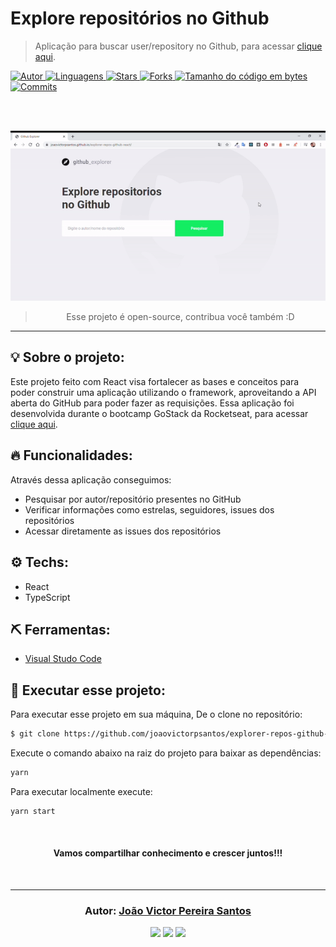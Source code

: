 # Explore repositórios no Github

> Aplicação para buscar user/repository no Github, para acessar <a href="https://joaovictorpsantos.github.io/explorer-repos-github-react/">clique aqui</a>.

<a href="https://github.com/joaovictorpsantos">
<img alt="Autor" src="https://img.shields.io/badge/autor-JoãoVictorPereiraSantos-000000?style=flat-square">
</a>

<a href="#">
<img alt="Linguagens" src="https://img.shields.io/github/languages/count/joaovictorpsantos/explorer-repos-github-react?color=000000&style=flat-square">
</a>

<a href="https://github.com/joaovictorpsantos/explorer-repos-github-react/stargazers">
<img alt="Stars" src="https://img.shields.io/github/stars/joaovictorpsantos/explorer-repos-github-react?color=000000&style=flat-square">
</a>

<a href="https://github.com/joaovictorpsantos/explorer-repos-github-react/network/members">
<img alt="Forks" src="https://img.shields.io/github/forks/joaovictorpsantos/explorer-repos-github-react?color=000000&style=flat-square">
</a>

<a href="#">
<img alt="Tamanho do código em bytes" src="https://img.shields.io/github/languages/code-size/joaovictorpsantos/explorer-repos-github-react?color=000000&style=flat-square">
</a>

<a href="https://github.com/joaovictorpsantos/explorer-repos-github-react/commits/master">
<img alt="Commits" src="https://img.shields.io/github/last-commit/joaovictorpsantos/explorer-repos-github-react?color=000000&style=flat-square">
</a>

<br/><br/>

<p align="center">
<img src="assets_readme/exemplo_uso.gif" >
</p>

<blockquote align="center">
  Esse projeto é open-source, contribua você também :D
</blockquote>

<hr/>

## 💡 Sobre o projeto:

Este projeto feito com React visa fortalecer as bases e conceitos para poder construir uma aplicação utilizando o framework, aproveitando a API aberta do GitHub para poder fazer as requisições. Essa aplicação foi desenvolvida durante o bootcamp GoStack da Rocketseat, para acessar <a href="https://joaovictorpsantos.github.io/explorer-repos-github-react/">clique aqui</a>.

## 🔥 Funcionalidades:

Através dessa aplicação conseguimos:

- Pesquisar por autor/repositório presentes no GitHub
- Verificar informações como estrelas, seguidores, issues dos repositórios
- Acessar diretamente as issues dos repositórios

## ⚙️ Techs:

- React
- TypeScript

## ⛏ Ferramentas:

- [Visual Studo Code](https://code.visualstudio.com/download)

## 🏁 Executar esse projeto:

Para executar esse projeto em sua máquina,
De o clone no repositório:

```bash
$ git clone https://github.com/joaovictorpsantos/explorer-repos-github-react.git
```

Execute o comando abaixo na raiz do projeto para baixar as dependências:

```bash
yarn
```
Para executar localmente execute:

```bash
yarn start
```



<br/>

<h4 align="center">
  Vamos compartilhar conhecimento e crescer juntos!!!
</h4>

<br/>

---

<h3 align="center">
Autor: <a alt="João Victor Pereira Santos" href="https://github.com/joaovictorpsantos">João Victor Pereira Santos</a>
</h3>

<p align="center">

  <a alt="João Victor Pereira Santos Linkedin" href="https://www.linkedin.com/in/joao-victor-pereira-santos//">
    <img src="https://img.shields.io/badge/LinkedIn-Jo%C3%A3o%20Victor%20Pereira%20Santos-blue?logo=linkedin"/></a>
  <a alt="João Victor Pereira Santos GitHub" href="https://github.com/joaovictorpsantos">
  <img src="https://img.shields.io/badge/GitHub-joaovictorpsantos-lightgrey?logo=github"/></a>
 <a alt="João Victor Pereira Santos Twitter" href="https://twitter.com/_joaovictorps">
  <img src="https://img.shields.io/badge/Twitter-__joaovictorps-blue?logo=twitter"/></a>

</p>
